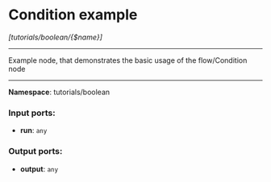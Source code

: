 # Condition example

_[tutorials/boolean/{$name}]_

---

Example node, that demonstrates the basic usage of the flow/Condition node

---

__Namespace__: tutorials/boolean

### Input ports:

* __run__: ` any `

### Output ports:

* __output__: ` any `

